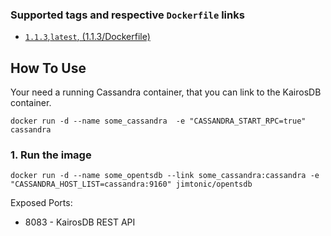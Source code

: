 ### Supported tags and respective ```Dockerfile``` links
* [```1.1.3```,```latest```, (1.1.3/Dockerfile)](https://github.com/jimtonic/opentsdb-docker/blob/2.3_1.2.4/Dockerfile)

## How To Use

Your need a running Cassandra container, that you can link to the KairosDB container.

```
docker run -d --name some_cassandra  -e "CASSANDRA_START_RPC=true" cassandra
```

### 1. Run the image

```
docker run -d --name some_opentsdb --link some_cassandra:cassandra -e "CASSANDRA_HOST_LIST=cassandra:9160" jimtonic/opentsdb
```

Exposed Ports:
* 8083  - KairosDB REST API
